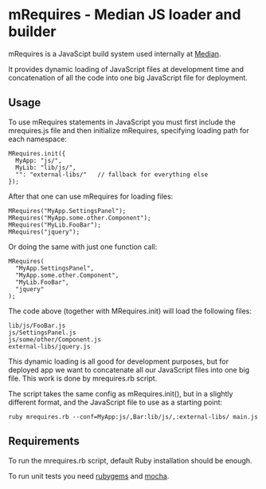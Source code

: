 mRequires - Median JS loader and builder
========================================

mRequires is a JavaScipt build system used internally at [Median][].

It provides dynamic loading of JavaScript files at development time
and concatenation of all the code into one big JavaScript file for
deployment.


Usage
-----

To use mRequires statements in JavaScript you must first include the
mrequires.js file and then initialize mRequires, specifying loading
path for each namespace:

    MRequires.init({
      MyApp: "js/",
      MyLib: "lib/js/",
      "": "external-libs/"   // fallback for everything else
    });

After that one can use mRequires for loading files:

    MRequires("MyApp.SettingsPanel");
    MRequires("MyApp.some.other.Component");
    MRequires("MyLib.FooBar");
    MRequires("jquery");

Or doing the same with just one function call:

    MRequires(
      "MyApp.SettingsPanel",
      "MyApp.some.other.Component",
      "MyLib.FooBar",
      "jquery" 
    );

The code above (together with MRequires.init) will load the following
files:

    lib/js/FooBar.js
    js/SettingsPanel.js
    js/some/other/Component.js
    external-libs/jquery.js

This dynamic loading is all good for development purposes, but for
deployed app we want to concatenate all our JavaScript files into one
big file.  This work is done by mrequires.rb script.

The script takes the same config as mRequires.init(), but in a
slightly different format, and the JavaScript file to use as a
starting point:

    ruby mrequires.rb --conf=MyApp:js/,Bar:lib/js/,:external-libs/ main.js


Requirements
------------

To run the mrequires.rb script, default Ruby installation should be
enough.

To run unit tests you need [rubygems][] and [mocha][].


[Median]: http://median.ee
[rubygems]: http://rubyforge.org/projects/rubygems/
[mocha]: http://mocha.rubyforge.org/


